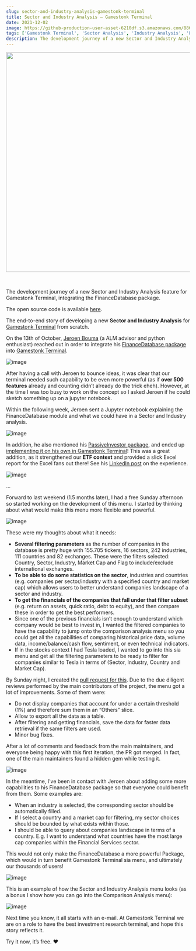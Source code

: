 ```yaml
---
slug: sector-and-industry-analysis-gamestonk-terminal
title: Sector and Industry Analysis — Gamestonk Terminal
date: 2021-12-02
image: https://github-production-user-asset-6210df.s3.amazonaws.com/88618738/280497500-a8730909-278e-4186-9139-0b08f7ed88c0.png
tags: ['Gamestonk Terminal', 'Sector Analysis', 'Industry Analysis', 'FinanceDatabase', 'Open Source']
description: The development journey of a new Sector and Industry Analysis feature for Gamestonk Terminal, integrating the FinanceDatabase package.
---
```


<p align="center">
    <img width="600" src="https://github-production-user-asset-6210df.s3.amazonaws.com/88618738/280497500-a8730909-278e-4186-9139-0b08f7ed88c0.png"/>
</p>

<br />

The development journey of a new Sector and Industry Analysis feature for Gamestonk Terminal, integrating the FinanceDatabase package.

The open source code is available [here](https://github.com/DidierRLopes/GamestonkTerminal).

<!-- truncate -->

<div style={{borderTop: '1px solid #21af90', margin: '1.5em 0'}} />

The end-to-end story of developing a new **Sector and Industry Analysis** for [Gamestonk Terminal](https://github.com/GamestonkTerminal/GamestonkTerminal) from scratch.

On the 13th of October, [Jeroen Bouma](https://github.com/JerBouma) (a ALM advisor and python enthusiast) reached out in order to integrate his [FinanceDatabase package](https://github.com/JerBouma/FinanceDatabase) into [Gamestonk Terminal](https://github.com/GamestonkTerminal/GamestonkTerminal).

![image](https://github.com/Meg1211/my-website/assets/88618738/e98a2b76-8113-461e-a69f-48a706971adb)

After having a call with Jeroen to bounce ideas, it was clear that our terminal needed such capability to be even more powerful (as if **over 500 features** already and counting didn’t already do the trick eheh). However, at the time I was too busy to work on the concept so I asked Jeroen if he could sketch something up on a jupyter notebook.

Within the following week, Jeroen sent a Jupyter notebook explaining the FinanceDatabase module and what we could have in a Sector and Industry analysis.

![image](https://github.com/Meg1211/my-website/assets/88618738/f8402594-0d19-4017-bb7b-cd61a593fd2d)

In addition, he also mentioned his [PassiveInvestor package](https://github.com/JerBouma/ThePassiveInvestor), and ended up [implementing it on his own in Gamestonk Terminal](https://github.com/GamestonkTerminal/GamestonkTerminal/pull/857)! This was a great addition, as it strengthened our **ETF context** and provided a slick Excel report for the Excel fans out there! See his [LinkedIn post](https://www.linkedin.com/feed/update/urn:li:activity:6859887432532291584/) on the experience.

![image](https://github.com/Meg1211/my-website/assets/88618738/9ce2dfd0-c891-44f0-b0ae-1a774203bdb7)

...

Forward to last weekend (1.5 months later), I had a free Sunday afternoon so started working on the development of this menu. I started by thinking about what would make this menu more flexible and powerful.

![image](https://github.com/Meg1211/my-website/assets/88618738/942f3089-6cb1-4062-b1be-2bb204a7133d)

These were my thoughts about what it needs:

- **Several filtering parameters** as the number of companies in the database is pretty huge with 155.705 tickers, 16 sectors, 242 industries, 111 countries and 82 exchanges. These were the filters selected: Country, Sector, Industry, Market Cap and Flag to include/exclude international exchanges.
- **To be able to do some statistics on the sector**, industries and countries (e.g. companies per sector/industry with a specified country and market cap) which allows users to better understand companies landscape of a sector and industry.
- **To get the financials of the companies that fall under that filter subset** (e.g. return on assets, quick ratio, debt to equity), and then compare these in order to get the best performers.
- Since one of the previous financials isn’t enough to understand which company would be best to invest in, I wanted the filtered companies to have the capability to jump onto the comparison analysis menu so you could get all the capabilities of comparing historical price data, volume data, income/balance/cash flow, sentiment, or even technical indicators.
- If in the stocks context I had Tesla loaded, I wanted to go into this sia menu and get all the filtering parameters to be ready to filter for companies similar to Tesla in terms of (Sector, Industry, Country and Market Cap).

By Sunday night, I created the [pull request for this](https://github.com/GamestonkTerminal/GamestonkTerminal/pull/995). Due to the due diligent reviews performed by the main contributors of the project, the menu got a lot of improvements. Some of them were:
- Do not display companies that account for under a certain threshold (1%) and therefore sum them in an “Others” slice.
- Allow to export all the data as a table.
- After filtering and getting financials, save the data for faster data retrieval if the same filters are used.
- Minor bug fixes.

After a lot of comments and feedback from the main maintainers, and everyone being happy with this first iteration, the PR got merged. In fact, one of the main maintainers found a hidden gem while testing it.

![image](https://github.com/Meg1211/my-website/assets/88618738/e5897fb5-88f2-47c7-88a0-cacb97b15695)

In the meantime, I’ve been in contact with Jeroen about adding some more capabilities to his FinanceDatabase package so that everyone could benefit from them. Some examples are:
- When an industry is selected, the corresponding sector should be automatically filled.
- If I select a country and a market cap for filtering, my sector choices should be bounded by what exists within those.
- I should be able to query about companies landscape in terms of a country. E.g. I want to understand what countries have the most large cap companies within the Financial Services sector.

This would not only make the FinanceDatabase a more powerful Package, which would in turn benefit Gamestonk Terminal sia menu, and ultimately our thousands of users!

![image](https://github.com/Meg1211/my-website/assets/88618738/1d0b37e4-6283-4d9e-87cf-a9c547434278)

This is an example of how the Sector and Industry Analysis menu looks (as a bonus I show how you can go into the Comparison Analysis menu):

![image](https://github.com/DidierRLopes/my-website/assets/25267873/f3fac679-0f9f-45fe-9f77-c97b7351e05e)

Next time you know, it all starts with an e-mail. At Gamestonk Terminal we are on a role to have the best investment research terminal, and hope this story reflects it.

Try it now, it’s free. ❤️
